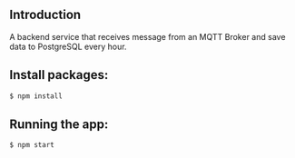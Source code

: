 ## Introduction
A backend service that receives message from an MQTT Broker and save data to PostgreSQL every hour.

## Install packages: 

```bash
$ npm install
```

## Running the app:

```bash
$ npm start
```




